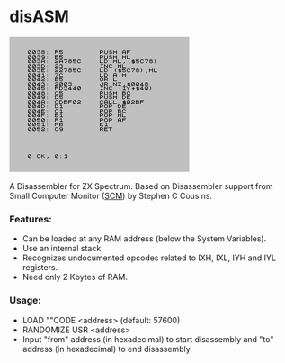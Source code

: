 # disASM
![Screenshot](https://github.com/Antonio-Luque/disASM/blob/main/disASM.png)

A Disassembler for ZX Spectrum. Based on Disassembler support from Small Computer Monitor ([SCM](https://smallcomputercentral.com/small-computer-monitor/small-computer-monitor-v1-0/ )) by Stephen C Cousins.

### Features:
- Can be loaded at any RAM address (below the System Variables).
- Use an internal stack.
- Recognizes undocumented opcodes related to IXH, IXL, IYH and IYL registers.
- Need only 2 Kbytes of RAM.

### Usage:
- LOAD ""CODE \<address\> (default: 57600)
- RANDOMIZE USR \<address\>
- Input "from" address (in hexadecimal) to start disassembly and "to" address (in hexadecimal) to end disassembly.

